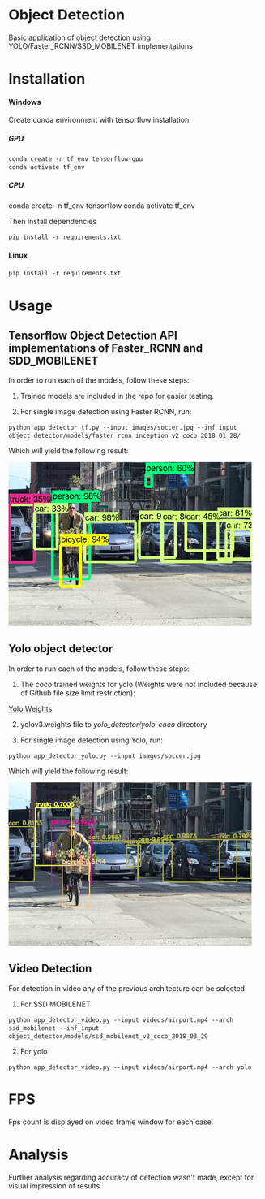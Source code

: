 # Object Detection
Basic application of object detection using YOLO/Faster_RCNN/SSD_MOBILENET implementations

Installation
====
#### Windows


Create conda environment with tensorflow installation 

##### GPU
``` 
conda create -n tf_env tensorflow-gpu
conda activate tf_env
```

##### CPU
conda create -n tf_env tensorflow
conda activate tf_env

Then install dependencies

```
pip install -r requirements.txt
```

#### Linux

```
pip install -r requirements.txt
```

Usage
====

## Tensorflow Object Detection API implementations of Faster_RCNN and SDD_MOBILENET

In order to run each of the models, follow these steps:

1. Trained models are included in the repo for easier testing.

2. For single image detection using Faster RCNN, run:

```
python app_detector_tf.py --input images/soccer.jpg --inf_input object_detector/models/faster_rcnn_inception_v2_coco_2018_01_28/
```

Which will yield the following result:

<img src="images/output_traffic_faster_rcnn.png" width=480>

## Yolo object detector 

In order to run each of the models, follow these steps:

1. The coco trained weights for yolo (Weights were not included because of Github file size limit restriction):

[Yolo Weights](https://pjreddie.com/media/files/yolov3.weights)

2. yolov3.weights file to *yolo_detector/yolo-coco* directory

3. For single image detection using Yolo, run:

```
python app_detector_yolo.py --input images/soccer.jpg
```

Which will yield the following result:

<img src="images/output_traffic_yolo.png" width=480>

## Video Detection

For detection in video any of the previous architecture can be selected. 

1. For SSD MOBILENET

```
python app_detector_video.py --input videos/airport.mp4 --arch ssd_mobilenet --inf_input object_detector/models/ssd_mobilenet_v2_coco_2018_03_29
```

2. For yolo

```
python app_detector_video.py --input videos/airport.mp4 --arch yolo
```

# FPS

Fps count is displayed on video frame window for each case. 

# Analysis
Further analysis regarding accuracy of detection wasn't made, except for visual impression of results. 

